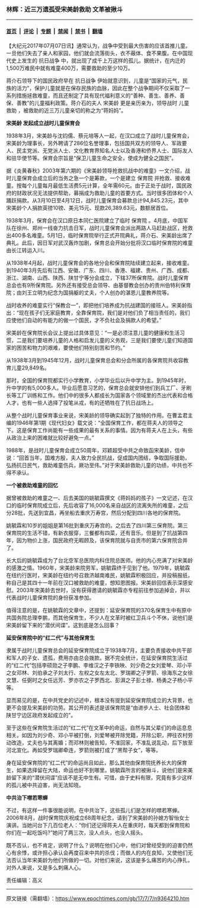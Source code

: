 ### 林辉：近三万遗孤受宋美龄救助 文革被揪斗

---

#### [首页](../../../..?n9364210) &nbsp;|&nbsp; [评论](../../../../../epoch-comment?n9364210) &nbsp;|&nbsp; [专题](../../../../../epoch-special?n9364210) &nbsp;|&nbsp; [禁闻](../../../../../epoch-news?n9364210) &nbsp;|&nbsp; [禁书](../../../../../books?n9364210) &nbsp;|&nbsp; [翻墙](https://github.com/gfw-breaker/nogfw/blob/master/README.md?n9364210)


<div class="post_content" id="artbody" itemprop="articleBody">
 <!-- article content begin -->
 <p>
  【大纪元2017年07月07日讯】通常认为，战争中受到最大伤害的应该首推儿童。一旦他们失去了亲人和家园，他们就会流落街头，衣不蔽体、食不果腹。在中国现代史上发生的
  <ok href="https://www.epochtimes.com/gb/tag/%E6%8A%97%E6%97%A5%E6%88%98%E4%BA%89.html">
   抗日战争
  </ok>
  中，就出现了成千上万这样的孤儿。据统计，在内迁的1,500万难民中就有难童400万，需要救助的至少10万。
 </p>
 <p>
  蒋介石领导下的国民政府早在
  <ok href="https://www.epochtimes.com/gb/tag/%E6%8A%97%E6%97%A5%E6%88%98%E4%BA%89.html">
   抗日战争
  </ok>
  伊始就意识到，儿童是“国家的元气，民族的活力”，保护儿童就是在保存民族的血脉，因此在整个战争期间不仅采取了一系列措施拯救难童，而且还制定了具有现代福利意义的“善种、善生、善养、善保、善教”的儿童福利政策。蒋介石的夫人
  <ok href="https://www.epochtimes.com/gb/tag/%E5%AE%8B%E7%BE%8E%E9%BE%84.html">
   宋美龄
  </ok>
  更是亲历亲为，领导战时
  <ok href="https://www.epochtimes.com/gb/tag/%E5%84%BF%E7%AB%A5%E6%95%91%E5%8A%A9.html">
   儿童救助
  </ok>
  ，被救助的近三万儿童亲切的称之为“蒋妈妈”。
 </p>
 <p>
  <strong>
   <ok href="https://www.epochtimes.com/gb/tag/%E5%AE%8B%E7%BE%8E%E9%BE%84.html">
    宋美龄
   </ok>
   发起成立战时儿童保育会
   <br/>
  </strong>
 </p>
 <p>
  1938年3月，宋美龄与沈钧儒、蔡元培等人一起，在汉口成立了战时儿童保育会，宋美龄为理事长，另外聘请了286位名誉理事，包括国共双方的领导人、军政要人、民主党派、无党派人士、文化教育界知名人士以及香港和侨界人士、国际友人和驻华使节等。保育会宗旨是“保卫儿童生命之安全，使成为健全之国民”。
 </p>
 <p>
  据《炎黄春秋》2003年第六期的《宋美龄领导抢救抗战中的难童》一文介绍，战时儿童保育会成立后的当务之急一个是筹款，一个是建立
  <ok href="https://www.epochtimes.com/gb/tag/%E4%BF%9D%E8%82%B2%E9%99%A2.html">
   保育院
  </ok>
  并抢救、接收难童。按每个儿童每月最低生活费5元计算，全年需60元。由于正处于战时，国民政府的财政状况无法提供帮助，募捐成为救助儿童的首要方式。当时很多团体和个人踊跃捐款。从3月10日至4月12日，战时儿童保育会募款总计94,845.23元，其中宋美龄个人捐款英镑10镑、美元15元、现款26,389.63元，数额居首位。
 </p>
 <p>
  1938年3月，保育会在汉口原日本同仁医院建立了临时
  <ok href="https://www.epochtimes.com/gb/tag/%E4%BF%9D%E8%82%B2%E9%99%A2.html">
   保育院
  </ok>
  。4月底，中国军队在徐州、郑州一线奋力抗击日军，战时儿童保育会派出两路人马赶赴战区，抢救出400多名难童。5月1日，临时保育院举行正式开院典礼，蒋介石、宋美龄出席了典礼。此后，因日军对武汉轰炸加剧，保育总会开始分批将汉口临时保育院的难童由长江转运入川。
 </p>
 <p>
  从1938年4月起，战时儿童保育会的各地分会和保育院陆续建立起来，接收难童。到1940年3月先后有江西、安徽、广东、四川、香港、福建、贵州、广西、成都、浙江、湖南、山西、陕西、陕甘宁等分会成立，下辖37所保育院。战时儿童保育总会也有9所保育院。另外还有接受总会领导、由基督教会创办的贵州伯特利保育院；由刘王立明为纪念为国捐躯的丈夫，个人创办的湛恩儿童教养院等。
 </p>
 <p>
  战时收养的难童实行“保教合一”，即把他们培养成为抗战建国的接班人。宋美龄指出：“现在孩子们无家庭教育，全靠保育院，我们是对他们负了相当责任的，我们应使他们自动的有能力的做一个国民，才不负社会及捐款人的希望。”
 </p>
 <p>
  宋美龄在保育院长会议上提出过具体意见：“一是必须注意儿童的健康和生活习惯，二是我们要培养儿童的人格和启发儿童的义务观，三是我们要使儿童们知道国家的困苦和物力的艰难，要使他们特别刻苦和节约。”
 </p>
 <p>
  从1938年3月到1945年12月，战时儿童保育总会和分会所属的各保育院共收容教育儿童29,849名。
 </p>
 <p>
  那时，全国的保育院都实行小学教育，小学毕业后以升中学为主。到1945年时，升中学的有5,000多人。毕业后愿意习艺的，保育总会就安排他们到兵工厂、牙刷长等工厂训练和工作。他们中的很多人都成长为国家各个领域里的杰出代表和合格人才，也有一些人选择了投笔从戎，有的还牺牲在了抗日战场上。
 </p>
 <p>
  从整个战时儿童保育事业来说，宋美龄的领导确实起到了独特的作用。在曹孟君主编的1946年第1期《现代妇女》载文说：“全国保育工作，都在蒋夫人的领导之下。这是保育工作尚能有一些成果的最有关系的事情。因为有蒋夫人在上头，有些从政治上来的困难就比较好避免一点。”
 </p>
 <p>
  1988年，是战时儿童保育会成立50周年，邓颖超受中共之命致函宋美龄，信中说：“回首当年，国难方殷，夫人致力全民抗战，促成国内团结，争取国际援助，弘扬抗日民气，救助难童伤兵，厥功至伟。”对于宋美龄救助儿童的功绩，中共也不得不承认。
 </p>
 <p>
  <strong>
   一个被救助难童的回忆
   <br/>
  </strong>
 </p>
 <p>
  据曾被救助的难童之一、后去美国的姚毓霖撰文《蒋妈妈的孩子》一文记述，在汉口的临时保育院成立后，先后收容了16,000名来自战区的流离失所的难童，之后分28批，先送到宜昌，再坐船去重庆万寿宫，然后分配到四川各地的保育院。
 </p>
 <p>
  姚毓霖和10岁的姐姐是第16批到重庆万寿宫的。之后去了四川第三保育院。第三保育院的生活不错，有新衣服穿，三餐都有四菜，还有音乐。但是到了抗战第四年，因为物价上涨，国民政府无暇顾及，该保育院就与自贡市的第六保育院合并了。
 </p>
 <p>
  长大后的姚毓霖成为了台北空军总医院内科住院总医师。他的内心充满了对宋美龄的感激之情。1960年，宋美龄来院劳军，姚毓霖终于见到了他。1979年，姚毓霖在纽约行医时，宋美龄在纽约号召救济越南难民，姚毓霖积极回应，并投稿报纸，称自己是其四十一年前在汉口被救助的难童，想知恩图报。宋美龄回信表示深感安慰。2003年宋美龄去世时，没有获得邀请的姚毓霖亦专程前往参加追掉会，并以代表战时儿童保育院的身份获准参加。
 </p>
 <p>
  值得注意的是，在姚毓霖的文章中，还提到：延安保育院的370名保育生中有原中共国务院总理李鹏，而其他保育生，不少人在文革时被红卫兵斗个不休，说他们是宋美龄留下来的“潜伏间谍”。这到底是怎么回事？
 </p>
 <p>
  <strong>
   延安保育院中的“红二代”与其他保育生
  </strong>
 </p>
 <p>
  隶属于战时儿童保育总会的延安保育院成立于1938年7月，主要负责接收中共干部和军人的子女、遗孤，费用亦由总会拨款。据不完全统计，在延安保育院生活过的“红二代”包括李硕勋之子李鹏、李维汉之子李铁映、刘少奇之女刘爱琴、邓小平之女邓林、刘伯承之子刘太行、左权之女左太北、罗瑞卿之子罗箭、徐海东之女徐文慧、任弼时之女任远芳、罗亦农之子罗西北、彭湃之子彭士禄、杨勇之子杨小平等。
 </p>
 <p>
  显而易见的是，在中共党史的记述中，根本没有提到延安保育院成立的大背景，也更不会提及宋美龄的功劳。其公开的表述是该保育院是“由进步人士、社会团体和陕甘宁边区政府发起成立的”。
 </p>
 <p>
  至于这些在保育院生活过的“红二代”在文革中的命运，自然与其父辈们的命运息息相关。如因为刘少奇、邓小平被打倒，刘爱琴被开除党籍，开除公职，押往农村劳动改造，丈夫也与其离婚；而邓林则被告知，不准回家，不准乱说乱动，后下放至河北宣化。再如受罗瑞卿牵连，罗箭则被打成了“黑帮子女”，等等。
 </p>
 <p>
  身在延安保育院的“红二代”的命运尚且如此，那么其他由保育院抚养长大的保育生，如果选择留在大陆，命运也好不到哪里。姚毓霖所言的被揪斗，说他们是宋美龄留下来的“潜伏间谍”应该不是无中生有。可惜，由于史料有限，究竟有多少这样的孤儿被中共迫害，尚无法知晓。
 </p>
 <p>
  <strong>
   中共治下噤若寒蝉
   <br/>
  </strong>
 </p>
 <p>
  不过，有这样一件事很能说明，在中共治下，这些孤儿们是怎样的噤若寒蝉。2006年8月，战时保育院庆祝成立68周年纪念，请到了宋美龄的孙媳方智怡女士演讲。当她问台下几百位老人：“你们还记得蒋夫人在重庆时，每天都到保育院和你们在一起吃饭吗?”她问了两三次，没人点头，也没人摇头。
 </p>
 <p>
  既不否认，也不肯定，说明了什么？说明在他们心中，他们对曾经受到的迫害仍然心有余悸，或许担心承认会再度召来中共的杀伐；而做人的内在良知，又使他们无法否认当年宋美龄为他们所做的一切。对他们来说，这该是多么痛苦的内心挣扎，对外人来说，又是多么刺痛人心。
 </p>
 <p>
  责任编辑：高义
 </p>
 <!-- article content end -->
 <div id="below_article_ad">
 </div>
</div>


---

原文链接（需翻墙）：https://www.epochtimes.com/gb/17/7/7/n9364210.htm